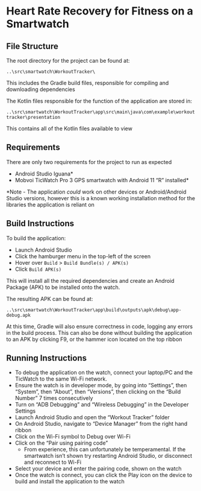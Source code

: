 # Heart Rate Recovery for Fitness on a Smartwatch

## File Structure

The root directory for the project can be found at:

`..\src\smartwatch\WorkoutTracker\` 

This includes the Gradle build files, responsible for compiling and downloading dependencies

The Kotlin files responsible for the function of the application are stored in:

`..\src\smartwatch\WorkoutTracker\app\src\main\java\com\example\workouttracker\presentation` 

This contains all of the Kotlin files available to view

## Requirements

There are only two requirements for the project to run as expected

- Android Studio Iguana*
- Mobvoi TicWatch Pro 3 GPS smartwatch with Android 11 “R” installed*

*Note -  The application *could* work on other devices or Android/Android Studio versions, however this is a known working installation method for the libraries the application is reliant on

## Build Instructions

To build the application:

- Launch Android Studio
- Click the hamburger menu in the top-left of the screen
- Hover over `Build` > `Build Bundle(s) / APK(s)`
- Click `Build APK(s)`

This will install all the required dependencies and create an Android Package (APK) to be installed onto the watch.

The resulting APK can be found at:

`..\src\smartwatch\WorkoutTracker\app\build\outputs\apk\debug\app-debug.apk`

At this time, Gradle will also ensure correctness in code, logging any errors in the build process. This can also be done without building the application to an APK by clicking F9, or the hammer icon located on the top ribbon

## Running Instructions

- To debug the application on the watch, connect your laptop/PC and the TicWatch to the same Wi-Fi network.
- Ensure the watch is in developer mode, by going into “Settings”, then “System”, then “About”, then “Versions”, then clicking on the “Build Number” 7 times consecutively
- Turn on “ADB Debugging” and “Wireless Debugging” in the Developer Settings
- Launch Android Studio and open the “Workout Tracker” folder
- On Android Studio, navigate to “Device Manager” from the right hand ribbon
- Click on the Wi-Fi symbol to Debug over Wi-Fi
- Click on the “Pair using pairing code”
    - From experience, this can unfortunately be temperamental. If the smartwatch isn’t shown try restarting Android Studio, or disconnect and reconnect to Wi-Fi
- Select your device and enter the pairing code, shown on the watch
- Once the watch is connect, you can click the Play icon on the device to build and install the application to the watch